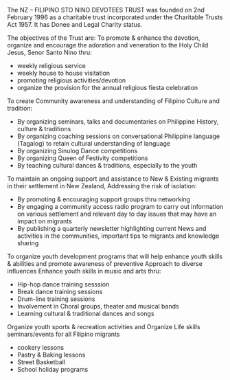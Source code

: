 The NZ – FILIPINO STO NINO DEVOTEES TRUST was founded on 2nd February 1996 as a charitable trust incorporated under the Charitable Trusts Act 1957. It has Donee and Legal Charity status.

The objectives of the Trust are:
To promote & enhance the devotion, organize and encourage the adoration and veneration to the Holy Child Jesus, Senor Santo Nino thru:
* weekly religious service
* weekly house to house visitation
* promoting religious activities/devotion
* organize the provision for the annual religious fiesta celebration

To create Community awareness and understanding of Filipino Culture and tradition:
* By organizing seminars, talks and documentaries on Philippine History, culture & traditions
* By organizing coaching sessions on conversational Philippine language (Tagalog) to retain cultural understanding of language
* By organizing Sinulog Dance competitions
* By organizing Queen of Festivity competitions
* By teaching cultural dances & traditions, especially to the youth

To maintain an ongoing support and assistance to New & Existing migrants in their settlement in New Zealand, Addressing the risk of isolation:
* By promoting & encouraging support groups thru networking
* By engaging a community access radio program to carry out information on various settlement and relevant day to day issues that may have an impact on migrants
* By publishing a quarterly newsletter highlighting current News and activities in the communities, important tips to migrants and knowledge sharing

To organize youth development programs that will help enhance youth skills & abilities and promote awareness of preventive Approach to diverse influences
Enhance youth skills in music and arts thru:
* Hip-hop dance training sesssion
* Break dance training sessions
* Drum-line training sessions
* Involvement in Choral groups, theater and musical bands
* Learning cultural & traditional dances and songs

Organize youth sports & recreation activities and Organize Life skills seminars/events for all Filipino migrants
* cookery lessons
* Pastry & Baking lessons
* Street Basketball
* School holiday programs
